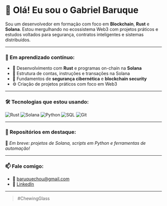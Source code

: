 # 👋 Olá! Eu sou o Gabriel Baruque

Sou um desenvolvedor em formação com foco em **Blockchain**, **Rust** e **Solana**. Estou mergulhando no ecossistema Web3 com projetos práticos e estudos voltados para segurança, contratos inteligentes e sistemas distribuídos.

---

### 🚀 Em aprendizado contínuo:
- 🦀 Desenvolvimento com **Rust** e programas on-chain na **Solana**
- 🧱 Estrutura de contas, instruções e transações na Solana
- 🔐 Fundamentos de **segurança cibernética** e **blockchain security**
- ⚙️ Criação de projetos práticos com foco em Web3

---

### 🛠️ Tecnologias que estou usando:
![Rust](https://img.shields.io/badge/Rust-000000?style=for-the-badge&logo=rust&logoColor=white)
![Solana](https://img.shields.io/badge/Solana-3a0ca3?style=for-the-badge&logo=solana&logoColor=white)
![Python](https://img.shields.io/badge/Python-3776AB?style=for-the-badge&logo=python&logoColor=white)
![SQL](https://img.shields.io/badge/SQL-336791?style=for-the-badge&logo=postgresql&logoColor=white)
![Git](https://img.shields.io/badge/Git-F05032?style=for-the-badge&logo=git&logoColor=white)

---

### 📂 Repositórios em destaque:
📌 *Em breve: projetos de Solana, scripts em Python e ferramentas de automação!*

---

### 📫 Fale comigo:
- 📧 baruquechou@gmail.com  
- 💼 [LinkedIn](https://www.linkedin.com/in/baruques/)

---

> #ChewingGlass
